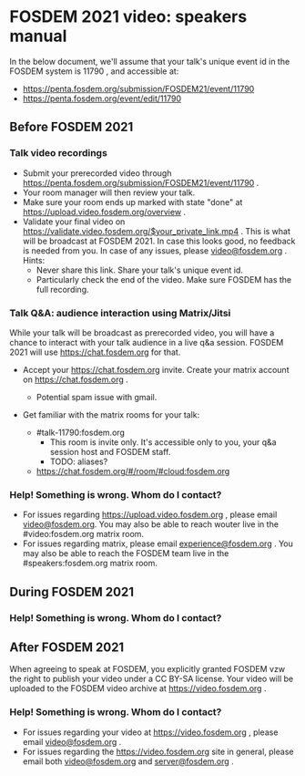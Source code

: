 # FOSDEM 2021 video: speakers manual

In the below document, we'll assume that your talk's unique event id in the FOSDEM system is 11790 , and accessible at:
- https://penta.fosdem.org/submission/FOSDEM21/event/11790
- https://penta.fosdem.org/event/edit/11790

## Before FOSDEM 2021
### Talk video recordings
- Submit your prerecorded video through https://penta.fosdem.org/submission/FOSDEM21/event/11790 .
- Your room manager will then review your talk.
- Make sure your room ends up marked with state "done" at https://upload.video.fosdem.org/overview .
- Validate your final video on https://validate.video.fosdem.org/$your_private_link.mp4 . This is what will be broadcast at FOSDEM 2021. In case this looks good, no feedback is needed from you. In case of any issues, please video@fosdem.org . Hints:
  - Never share this link. Share your talk's unique event id.
  - Particularly check the end of the video. Make sure FOSDEM has the full recording.

### Talk Q&A: audience interaction using Matrix/Jitsi
While your talk will be broadcast as prerecorded video, you will have a chance to interact with your talk audience in a live q&a session. FOSDEM 2021 will use https://chat.fosdem.org for that.

- Accept your https://chat.fosdem.org invite. Create your matrix account on https://chat.fosdem.org .
  - Potential spam issue with gmail.

- Get familiar with the matrix rooms for your talk:
  - #talk-11790:fosdem.org
    - This room is invite only. It's accessible only to you, your q&a session host and FOSDEM staff.
    - TODO: aliases?
  - https://chat.fosdem.org/#/room/#cloud:fosdem.org
  
### Help! Something is wrong. Whom do I contact?
- For issues regarding https://upload.video.fosdem.org , please email video@fosdem.org. You may also be able to reach wouter live in the #video:fosdem.org matrix room.
- For issues regarding matrix, please email experience@fosdem.org . You may also be able to reach the FOSDEM team live in the #speakers:fosdem.org matrix room.
  
## During FOSDEM 2021
  
### Help! Something is wrong. Whom do I contact?

## After FOSDEM 2021
When agreeing to speak at FOSDEM, you explicitly granted FOSDEM vzw the right to publish your video under a CC BY-SA license. Your video will be uploaded to the FOSDEM video archive at https://video.fosdem.org .

### Help! Something is wrong. Whom do I contact?
- For issues regarding your video at https://video.fosdem.org , please email video@fosdem.org .
- For issues regarding the https://video.fosdem.org site in general, please email both video@fosdem.org and server@fosdem.org .
